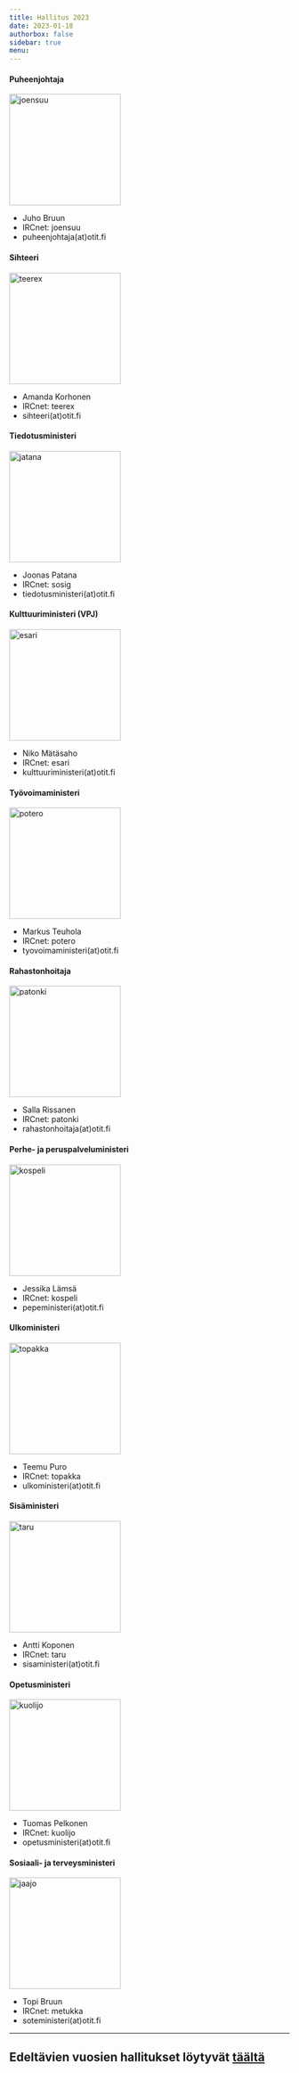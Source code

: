 ```yaml
---
title: Hallitus 2023
date: 2023-01-18
authorbox: false
sidebar: true
menu:
---
```


#### Puheenjohtaja
<img src="/img/hallitus/joensuu.png" alt="joensuu" width="200" />

- Juho Bruun
- IRCnet: joensuu
- puheenjohtaja(at)otit.fi

#### Sihteeri
<img src="/img/hallitus/teerex.png" alt="teerex" width="200" />

- Amanda Korhonen
- IRCnet: teerex
- sihteeri(at)otit.fi

#### Tiedotusministeri
<img src="/img/hallitus/jatana.png" alt="jatana" width="200" />

- Joonas Patana
- IRCnet: sosig
- tiedotusministeri(at)otit.fi

#### Kulttuuriministeri (VPJ)
<img src="/img/hallitus/esari.png" alt="esari" width="200" />

- Niko Mätäsaho
- IRCnet: esari
- kulttuuriministeri(at)otit.fi

#### Työvoimaministeri
<img src="/img/hallitus/potero.png" alt="potero" width="200" />

- Markus Teuhola
- IRCnet: potero
- tyovoimaministeri(at)otit.fi

#### Rahastonhoitaja
<img src="/img/hallitus/patonki.png" alt="patonki" width="200" />

- Salla Rissanen
- IRCnet: patonki
- rahastonhoitaja(at)otit.fi

#### Perhe- ja peruspalveluministeri
<img src="/img/hallitus/kospeli.png" alt="kospeli" width="200" />

- Jessika Lämsä
- IRCnet: kospeli
- pepeministeri(at)otit.fi

#### Ulkoministeri
<img src="/img/hallitus/topakka.png" alt="topakka" width="200" />

- Teemu Puro
- IRCnet: topakka
- ulkoministeri(at)otit.fi

#### Sisäministeri
<img src="/img/hallitus/taru.png" alt="taru" width="200" />

- Antti Koponen
- IRCnet: taru
- sisaministeri(at)otit.fi

#### Opetusministeri
<img src="/img/hallitus/kuolijo.webp" alt="kuolijo" width="200" />

- Tuomas Pelkonen
- IRCnet: kuolijo
- opetusministeri(at)otit.fi

#### Sosiaali- ja terveysministeri
<img src="/img/hallitus/jaajo.png" alt="jaajo" width="200" />

- Topi Bruun
- IRCnet: metukka
- soteministeri(at)otit.fi

---

## Edeltävien vuosien hallitukset löytyvät [täältä](/kilta/wanhat-toimijat)
